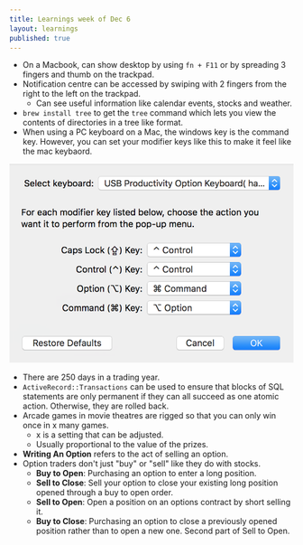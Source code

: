 ```yaml
---
title: Learnings week of Dec 6
layout: learnings
published: true
---
```


* On a Macbook, can show desktop by using `fn + F11` or by spreading 3 fingers and thumb on the trackpad.
* Notification centre can be accessed by swiping with 2 fingers from the right to the left on the trackpad.
  * Can see useful information like calendar events, stocks and weather.
* `brew install tree` to get the `tree` command which lets you view the contents of directories in a tree like format.
* When using a PC keyboard on a Mac, the windows key is the command key. However, you can set your modifier keys like this to make it feel like the mac keybaord.

![PC Keyboard Modifier Keys for Mac](/assets/images/posts/pc-keyboard-modifier-keys.png)

* There are 250 days in a trading year.
* `ActiveRecord::Transactions` can be used to ensure that blocks of SQL statements are only permanent if they can all succeed as one atomic action. Otherwise, they are rolled back.
* Arcade games in movie theatres are rigged so that you can only win once in x many games.
  * x is a setting that can be adjusted.
  * Usually proportional to the value of the prizes.
* **Writing An Option** refers to the act of selling an option.
* Option traders don't just "buy" or "sell" like they do with stocks.
  * **Buy to Open**: Purchasing an option to enter a long position.
  * **Sell to Close**: Sell your option to close your existing long position opened through a buy to open order.
  * **Sell to Open**: Open a position on an options contract by short selling it.
  * **Buy to Close**: Purchasing an option to close a previously opened position rather than to open a new one. Second part of Sell to Open.
